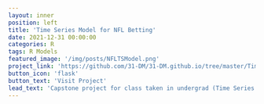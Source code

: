```yaml
---
layout: inner
position: left
title: 'Time Series Model for NFL Betting'
date: 2021-12-31 00:00:00
categories: R
tags: R Models
featured_image: '/img/posts/NFLTSModel.png'
project_link: 'https://github.com/31-DM/31-DM.github.io/tree/master/TimeSeries'
button_icon: 'flask'
button_text: 'Visit Project'
lead_text: 'Capstone project for class taken in undergrad (Time Series Modeling for Business)'
---
```


